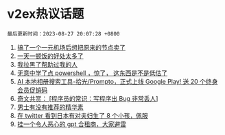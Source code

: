 # v2ex热议话题

`最后更新时间：2023-08-27 20:07:28 +0800`

1. [搞了一个一元机场后想把原来的节点卖了](https://www.v2ex.com/t/968583)
1. [一天一顿饭的好处太多了](https://www.v2ex.com/t/968634)
1. [我拉黑了帮助过我的人](https://www.v2ex.com/t/968541)
1. [无意中学了点 powershell ，惊了， 这东西是不是低估了](https://www.v2ex.com/t/968637)
1. [AI 本地相册搜索工具-拾光/Prompto，正式上线 Google Play! 送 20 个终身会员促销码](https://www.v2ex.com/t/968615)
1. [奇文共赏： [程序员的常识：写程序出 Bug 非常丢人]](https://www.v2ex.com/t/968596)
1. [男士有没有推荐的精华素](https://www.v2ex.com/t/968560)
1. [在 twitter 看到日本有对夫妇生了 8 个小孩，佩服](https://www.v2ex.com/t/968525)
1. [挂一个令人恶心的 gpt 合租商，大家避雷](https://www.v2ex.com/t/968613)

